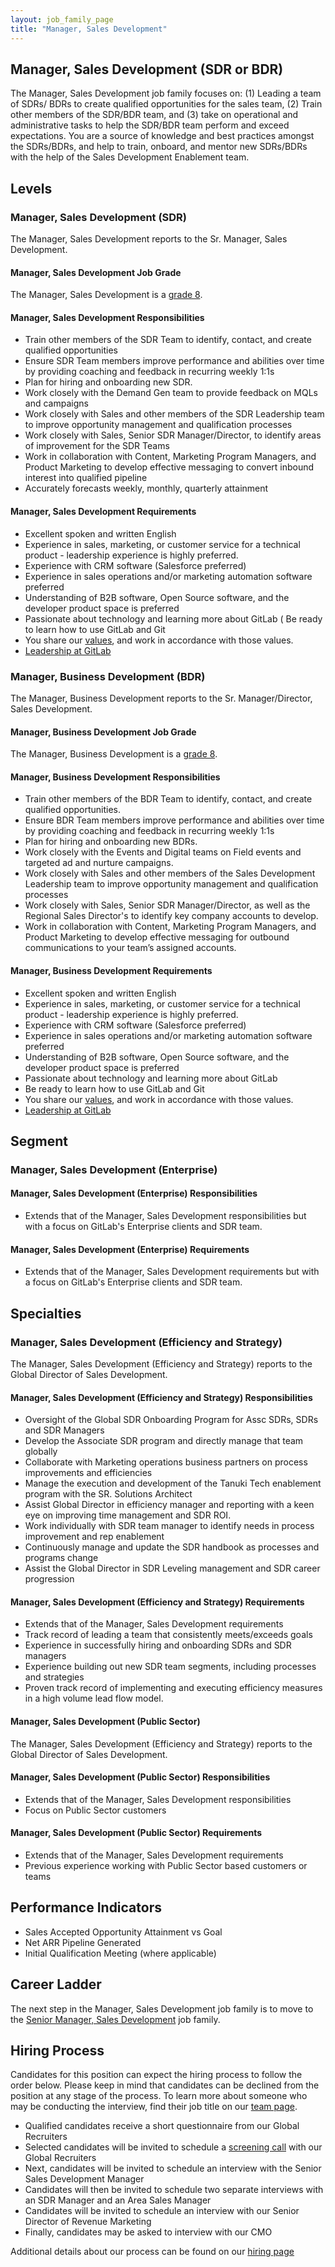 ```yaml
---
layout: job_family_page
title: "Manager, Sales Development"
---
```


## Manager, Sales Development (SDR or BDR)

The Manager, Sales Development job family focuses on: (1) Leading a team of SDRs/ BDRs to create qualified opportunities for the sales team, (2) Train other members of the SDR/BDR team, and (3) take on operational and administrative tasks to help the SDR/BDR team perform and exceed expectations. You are a source of knowledge and best practices amongst the SDRs/BDRs, and help to train, onboard, and mentor new SDRs/BDRs with the help of the Sales Development Enablement team.

## Levels

### Manager, Sales Development (SDR)

The Manager, Sales Development reports to the Sr. Manager, Sales Development.

#### Manager, Sales Development Job Grade

The Manager, Sales Development is a [grade 8](/handbook/total-rewards/compensation/compensation-calculator/#gitlab-job-grades).

#### Manager, Sales Development Responsibilities

* Train other members of the SDR Team to identify, contact, and create qualified opportunities
* Ensure SDR Team members improve performance and abilities over time by providing coaching and feedback in recurring weekly 1:1s
* Plan for hiring and onboarding new SDR.
* Work closely with the Demand Gen team to provide feedback on MQLs and campaigns
* Work closely with Sales and other members of the SDR Leadership team to improve opportunity management and qualification processes
* Work closely with Sales, Senior SDR Manager/Director, to identify areas of improvement for the SDR Teams
* Work in collaboration with Content, Marketing Program Managers, and Product Marketing to develop effective messaging to convert inbound interest into qualified pipeline
* Accurately forecasts weekly,  monthly, quarterly attainment

#### Manager, Sales Development Requirements

* Excellent spoken and written English
* Experience in sales, marketing, or customer service for a technical product - leadership experience is highly preferred.
* Experience with CRM software (Salesforce preferred)
* Experience in sales operations and/or marketing automation software preferred
* Understanding of B2B software, Open Source software, and the developer product space is preferred
* Passionate about technology and learning more about GitLab
( Be ready to learn how to use GitLab and Git
* You share our [values](/handbook/values/), and work in accordance with those values.
* [Leadership at GitLab](https://about.gitlab.com/company/team/structure/#management-group)

### Manager, Business Development (BDR)

The Manager, Business Development reports to the Sr. Manager/Director, Sales Development.

#### Manager, Business Development Job Grade

The Manager, Business Development is a [grade 8](/handbook/total-rewards/compensation/compensation-calculator/#gitlab-job-grades).

#### Manager, Business Development Responsibilities

* Train other members of the BDR Team to identify, contact, and create qualified opportunities.
* Ensure BDR Team members improve performance and abilities over time by providing coaching and feedback in recurring weekly 1:1s
* Plan for hiring and onboarding new BDRs.
* Work closely with the Events and Digital teams on Field events and targeted ad and nurture campaigns.
* Work closely with Sales and other members of the Sales Development Leadership team to improve opportunity management and qualification processes
* Work closely with Sales, Senior SDR Manager/Director, as well as the Regional Sales Director's to identify key company accounts to develop.
* Work in collaboration with Content, Marketing Program Managers, and Product Marketing to develop effective messaging for outbound communications to your team’s assigned accounts.

#### Manager, Business Development Requirements

* Excellent spoken and written English
* Experience in sales, marketing, or customer service for a technical product - leadership experience is highly preferred.
* Experience with CRM software (Salesforce preferred)
* Experience in sales operations and/or marketing automation software preferred
* Understanding of B2B software, Open Source software, and the developer product space is preferred
* Passionate about technology and learning more about GitLab
* Be ready to learn how to use GitLab and Git
* You share our [values](/handbook/values/), and work in accordance with those values.
* [Leadership at GitLab](https://about.gitlab.com/company/team/structure/#management-group)

## Segment

### Manager, Sales Development (Enterprise) 

#### Manager, Sales Development (Enterprise) Responsibilities

* Extends that of the Manager, Sales Development responsibilities but with a focus on GitLab's Enterprise clients and SDR team.

#### Manager, Sales Development (Enterprise) Requirements

* Extends that of the Manager, Sales Development requirements but with a focus on GitLab's Enterprise clients and SDR team.

## Specialties 

### Manager, Sales Development (Efficiency and Strategy)

The Manager, Sales Development (Efficiency and Strategy) reports to the Global Director of Sales Development.

#### Manager, Sales Development (Efficiency and Strategy) Responsibilities

* Oversight of the Global SDR Onboarding Program for Assc SDRs, SDRs and SDR Managers
* Develop the Associate SDR program and directly manage that team globally
* Collaborate with Marketing operations business partners on process improvements and efficiencies
* Manage the execution and development of the Tanuki Tech enablement program with the SR. Solutions Architect
* Assist Global Director in efficiency manager and reporting with a keen eye on improving time management and SDR ROI.
* Work individually with SDR team manager to identify needs in process improvement and rep enablement
* Continuously manage and update the SDR handbook as processes and programs change
* Assist the Global Director in SDR Leveling management and SDR career progression

#### Manager, Sales Development (Efficiency and Strategy) Requirements

* Extends that of the Manager, Sales Development requirements
* Track record of leading a team that consistently meets/exceeds goals 
* Experience in successfully hiring and onboarding SDRs and SDR managers 
* Experience building out new SDR team segments, including processes and strategies  
* Proven track record of implementing and executing efficiency measures in a high volume lead flow model.

#### Manager, Sales Development (Public Sector)

The Manager, Sales Development (Efficiency and Strategy) reports to the Global Director of Sales Development.

#### Manager, Sales Development (Public Sector) Responsibilities

* Extends that of the Manager, Sales Development responsibilities
* Focus on Public Sector customers

#### Manager, Sales Development (Public Sector) Requirements

* Extends that of the Manager, Sales Development requirements
* Previous experience working with Public Sector based customers or teams

## Performance Indicators

* Sales Accepted Opportunity Attainment vs Goal
* Net ARR Pipeline Generated
* Initial Qualification Meeting (where applicable)

## Career Ladder

The next step in the Manager, Sales Development job family is to move to the [Senior Manager, Sales Development](/job-families/marketing/senior-sales-development-manager-acceleration/) job family.

## Hiring Process

Candidates for this position can expect the hiring process to follow the order below. Please keep in mind that candidates can be declined from the position at any stage of the process. To learn more about someone who may be conducting the interview, find their job title on our [team page](/company/team).

* Qualified candidates receive a short questionnaire from our Global Recruiters
* Selected candidates will be invited to schedule a [screening call](/handbook/hiring/#screening-call) with our Global Recruiters
* Next, candidates will be invited to schedule an interview with the Senior Sales Development Manager
* Candidates will then be invited to schedule two separate interviews with an SDR Manager and an Area Sales Manager
* Candidates will be invited to schedule an interview with our Senior Director of Revenue Marketing
* Finally, candidates may be asked to interview with our CMO

Additional details about our process can be found on our [hiring page](/handbook/hiring/)
